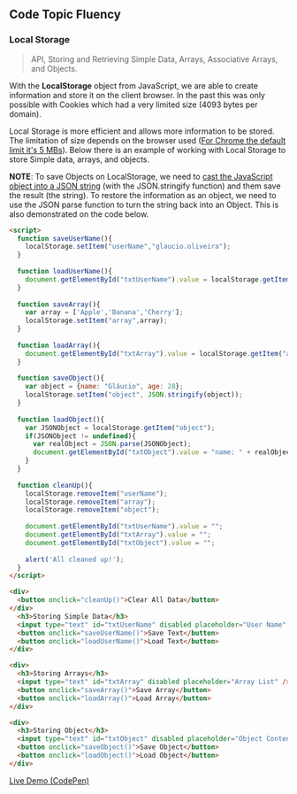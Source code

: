 ## Code Topic Fluency 

### Local Storage
> API, Storing and Retrieving Simple Data, Arrays, Associative Arrays, and Objects.

With the **LocalStorage** object from JavaScript, we are able to create information and store it on the client browser. In the past this was only possible with Cookies which had a very limited size (4093 bytes per domain).

Local Storage is more efficient and allows more information to be stored. The limitation of size depends on the browser used (<a href="https://developer.chrome.com/apps/offline_storage" target="_blank">For Chrome the default limit it's 5 MBs</a>). Below there is an example of working with Local Storage to store Simple data, arrays, and objects.

**NOTE**: To save Objects on LocalStorage, we need to [cast the JavaScript object into a JSON string](../json/README.md) (with the JSON.stringify function) and them save the result (the string). To restore the information as an object, we need to use the JSON parse function to turn the string back into an Object. This is also demonstrated on the code below.

````html
<script>  
  function saveUserName(){
    localStorage.setItem("userName","glaucio.oliveira");
  }
  
  function loadUserName(){
    document.getElementById("txtUserName").value = localStorage.getItem("userName");
  }
  
  function saveArray(){
    var array = ['Apple','Banana','Cherry'];
    localStorage.setItem("array",array);
  }
  
  function loadArray(){
    document.getElementById("txtArray").value = localStorage.getItem("array");
  }
  
  function saveObject(){
    var object = {name: "Gláucio", age: 28};
    localStorage.setItem("object", JSON.stringify(object));    
  }
  
  function loadObject(){
    var JSONObject = localStorage.getItem("object");
    if(JSONObject != undefined){
      var realObject = JSON.parse(JSONObject);
      document.getElementById("txtObject").value = "name: " + realObject.name + ", age: " + realObject.age + ".";
    }
  }
  
  function cleanUp(){
    localStorage.removeItem("userName");
    localStorage.removeItem("array");
    localStorage.removeItem("object");
    
    document.getElementById("txtUserName").value = "";
    document.getElementById("txtArray").value = "";
    document.getElementById("txtObject").value = "";
    
    alert('All cleaned up!');
  }  
</script>

<div>
  <button onclick="cleanUp()">Clear All Data</button>
</div>
  <h3>Storing Simple Data</h3>
  <input type="text" id="txtUserName" disabled placeholder="User Name" />
  <button onclick="saveUserName()">Save Text</button>
  <button onclick="loadUserName()">Load Text</button>
</div>

<div>
  <h3>Storing Arrays</h3>
  <input type="text" id="txtArray" disabled placeholder="Array List" />
  <button onclick="saveArray()">Save Array</button>
  <button onclick="loadArray()">Load Array</button>
</div>

<div>
  <h3>Storing Object</h3>
  <input type="text" id="txtObject" disabled placeholder="Object Content" />
  <button onclick="saveObject()">Save Object</button>
  <button onclick="loadObject()">Load Object</button>
</div>
````
<a href="https://codepen.io/glaucioso/pen/MxrLGV" target="_blank">Live Demo (CodePen)</a>
